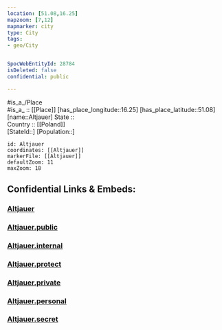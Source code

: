 ```yaml
---
location: [51.08,16.25] 
mapzoom: [7,12] 
mapmarker: city 
type: City
tags:
- geo/City


SpocWebEntityId: 28784
isDeleted: false
confidential: public

---
```

#is_a_/Place  
#is_a_ :: [[Place]] 
[has_place_longitude::16.25] 
[has_place_latitude::51.08] 
[name::Altjauer] 
State ::  
Country :: [[Poland]]  
[StateId::] 
[Population::] 



```leaflet
id: Altjauer
coordinates: [[Altjauer]] 
markerFile: [[Altjauer]] 
defaultZoom: 11 
maxZoom: 18
```


## Confidential Links & Embeds: 

### [Altjauer](/_Standards/Earth/Continent/Europe/Europe~East/Poland/Provinces~Poland/Lower_Silesian/City/Altjauer.md) 

### [Altjauer.public](/_public/Earth/Continent/Europe/Europe~East/Poland/Provinces~Poland/Lower_Silesian/City/Altjauer.public.md) 

### [Altjauer.internal](/_internal/Earth/Continent/Europe/Europe~East/Poland/Provinces~Poland/Lower_Silesian/City/Altjauer.internal.md) 

### [Altjauer.protect](/_protect/Earth/Continent/Europe/Europe~East/Poland/Provinces~Poland/Lower_Silesian/City/Altjauer.protect.md) 

### [Altjauer.private](/_private/Earth/Continent/Europe/Europe~East/Poland/Provinces~Poland/Lower_Silesian/City/Altjauer.private.md) 

### [Altjauer.personal](/_personal/Earth/Continent/Europe/Europe~East/Poland/Provinces~Poland/Lower_Silesian/City/Altjauer.personal.md) 

### [Altjauer.secret](/_secret/Earth/Continent/Europe/Europe~East/Poland/Provinces~Poland/Lower_Silesian/City/Altjauer.secret.md)

